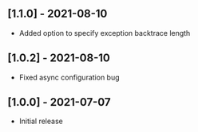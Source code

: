 ## [1.1.0] - 2021-08-10

- Added option to specify exception backtrace length

## [1.0.2] - 2021-08-10

- Fixed async configuration bug

## [1.0.0] - 2021-07-07

- Initial release
